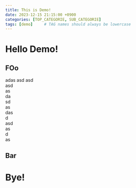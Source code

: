 ```yaml
---
title: This is Demo!
date: 2023-12-15 21:15:00 +0900
categories: [TOP_CATEGORIE, SUB_CATEGORIE]
tags: [demo]     # TAG names should always be lowercase
---
```


# Hello Demo!

## FOo
adas
asd
asd   
asd   
as   
da   
sd   
as   
das   
d   
asd   
as   
d   
as   


## Bar

# Bye!
